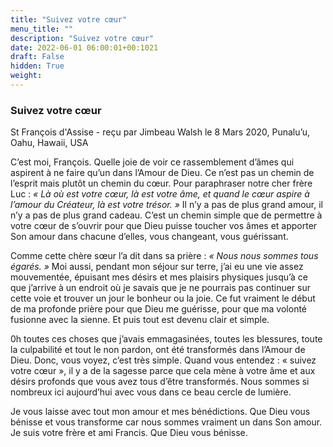 ```yaml
---
title: "Suivez votre cœur"
menu_title: ""
description: "Suivez votre cœur"
date: 2022-06-01 06:00:01+00:1021
draft: False
hidden: True
weight:
---
```

### Suivez votre cœur

St François d'Assise - reçu par Jimbeau Walsh le 8 Mars 2020, Punalu’u, Oahu, Hawaii, USA

C’est moi, François. Quelle joie de voir ce rassemblement d’âmes qui aspirent à ne faire qu’un dans l’Amour de Dieu. Ce n’est pas un chemin de l’esprit mais plutôt un chemin du cœur. Pour paraphraser notre cher frère Luc : *« Là où est votre cœur, là est votre âme, et quand le cœur aspire à l’amour du Créateur, là est votre trésor. »* Il n’y a pas de plus grand amour, il n’y a pas de plus grand cadeau. C’est un chemin simple que de permettre à votre cœur de s’ouvrir pour que Dieu puisse toucher vos âmes et apporter Son amour dans chacune d’elles, vous changeant, vous guérissant.

Comme cette chère sœur l’a dit dans sa prière : *« Nous nous sommes tous égarés. »* Moi aussi, pendant mon séjour sur terre, j’ai eu une vie assez mouvementée, épuisant mes désirs et mes plaisirs physiques jusqu’à ce que j’arrive à un endroit où je savais que je ne pourrais pas continuer sur cette voie et trouver un jour le bonheur ou la joie. Ce fut vraiment le début de ma profonde prière pour que Dieu me guérisse, pour que ma volonté fusionne avec la sienne. Et puis tout est devenu clair et simple.

0h toutes ces choses que j’avais emmagasinées, toutes les blessures, toute la culpabilité et tout le non pardon, ont été transformés dans l’Amour de Dieu. Donc, vous voyez, c’est très simple. Quand vous entendez : « suivez votre cœur », il y a de la sagesse parce que cela mène à votre âme et aux désirs profonds que vous avez tous d’être transformés. Nous sommes si nombreux ici aujourd’hui avec vous dans ce beau cercle de lumière.

Je vous laisse avec tout mon amour et mes bénédictions. Que Dieu vous bénisse et vous transforme car nous sommes vraiment un dans Son amour. Je suis votre frère et ami Francis. Que Dieu vous bénisse.
